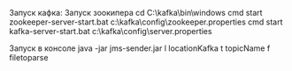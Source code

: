 Запуск кафка:
    Запуск зоокипера
    cd C:\kafka\bin\windows
    cmd
    start zookeeper-server-start.bat c:\kafka\config\zookeeper.properties
    cmd
    start kafka-server-start.bat c:\kafka\config\server.properties

Запуск в консоле
java -jar jms-sender.jar l locationKafka t topicName f filetoparse